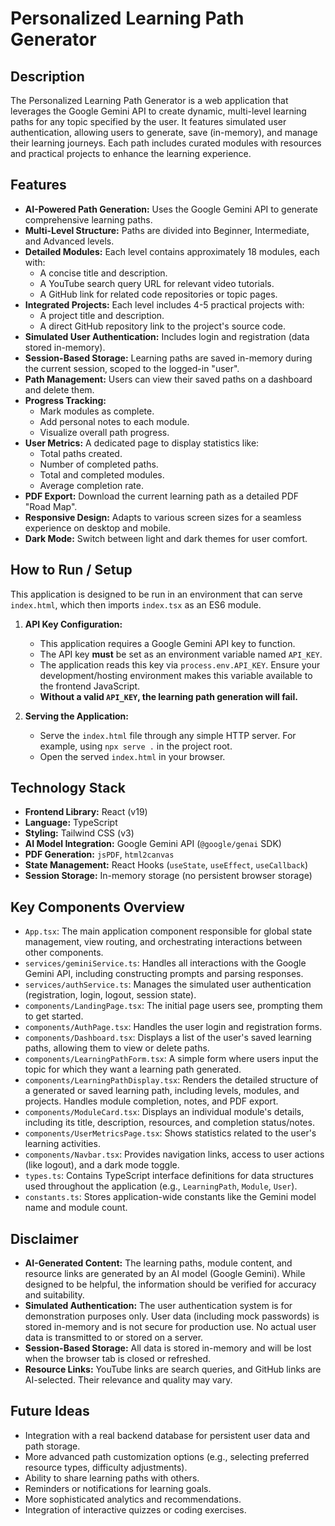 # Personalized Learning Path Generator

## Description

The Personalized Learning Path Generator is a web application that leverages the Google Gemini API to create dynamic, multi-level learning paths for any topic specified by the user. It features simulated user authentication, allowing users to generate, save (in-memory), and manage their learning journeys. Each path includes curated modules with resources and practical projects to enhance the learning experience.

## Features

*   **AI-Powered Path Generation:** Uses the Google Gemini API to generate comprehensive learning paths.
*   **Multi-Level Structure:** Paths are divided into Beginner, Intermediate, and Advanced levels.
*   **Detailed Modules:** Each level contains approximately 18 modules, each with:
    *   A concise title and description.
    *   A YouTube search query URL for relevant video tutorials.
    *   A GitHub link for related code repositories or topic pages.
*   **Integrated Projects:** Each level includes 4-5 practical projects with:
    *   A project title and description.
    *   A direct GitHub repository link to the project's source code.
*   **Simulated User Authentication:** Includes login and registration (data stored in-memory).
*   **Session-Based Storage:** Learning paths are saved in-memory during the current session, scoped to the logged-in "user".
*   **Path Management:** Users can view their saved paths on a dashboard and delete them.
*   **Progress Tracking:**
    *   Mark modules as complete.
    *   Add personal notes to each module.
    *   Visualize overall path progress.
*   **User Metrics:** A dedicated page to display statistics like:
    *   Total paths created.
    *   Number of completed paths.
    *   Total and completed modules.
    *   Average completion rate.
*   **PDF Export:** Download the current learning path as a detailed PDF "Road Map".
*   **Responsive Design:** Adapts to various screen sizes for a seamless experience on desktop and mobile.
*   **Dark Mode:** Switch between light and dark themes for user comfort.

## How to Run / Setup

This application is designed to be run in an environment that can serve `index.html`, which then imports `index.tsx` as an ES6 module.

1.  **API Key Configuration:**
    *   This application requires a Google Gemini API key to function.
    *   The API key **must** be set as an environment variable named `API_KEY`.
    *   The application reads this key via `process.env.API_KEY`. Ensure your development/hosting environment makes this variable available to the frontend JavaScript.
    *   **Without a valid `API_KEY`, the learning path generation will fail.**

2.  **Serving the Application:**
    *   Serve the `index.html` file through any simple HTTP server. For example, using `npx serve .` in the project root.
    *   Open the served `index.html` in your browser.

## Technology Stack

*   **Frontend Library:** React (v19)
*   **Language:** TypeScript
*   **Styling:** Tailwind CSS (v3)
*   **AI Model Integration:** Google Gemini API (`@google/genai` SDK)
*   **PDF Generation:** `jsPDF`, `html2canvas`
*   **State Management:** React Hooks (`useState`, `useEffect`, `useCallback`)
*   **Session Storage:** In-memory storage (no persistent browser storage)

## Key Components Overview

*   `App.tsx`: The main application component responsible for global state management, view routing, and orchestrating interactions between other components.
*   `services/geminiService.ts`: Handles all interactions with the Google Gemini API, including constructing prompts and parsing responses.
*   `services/authService.ts`: Manages the simulated user authentication (registration, login, logout, session state).
*   `components/LandingPage.tsx`: The initial page users see, prompting them to get started.
*   `components/AuthPage.tsx`: Handles the user login and registration forms.
*   `components/Dashboard.tsx`: Displays a list of the user's saved learning paths, allowing them to view or delete paths.
*   `components/LearningPathForm.tsx`: A simple form where users input the topic for which they want a learning path generated.
*   `components/LearningPathDisplay.tsx`: Renders the detailed structure of a generated or saved learning path, including levels, modules, and projects. Handles module completion, notes, and PDF export.
*   `components/ModuleCard.tsx`: Displays an individual module's details, including its title, description, resources, and completion status/notes.
*   `components/UserMetricsPage.tsx`: Shows statistics related to the user's learning activities.
*   `components/Navbar.tsx`: Provides navigation links, access to user actions (like logout), and a dark mode toggle.
*   `types.ts`: Contains TypeScript interface definitions for data structures used throughout the application (e.g., `LearningPath`, `Module`, `User`).
*   `constants.ts`: Stores application-wide constants like the Gemini model name and module count.

## Disclaimer

*   **AI-Generated Content:** The learning paths, module content, and resource links are generated by an AI model (Google Gemini). While designed to be helpful, the information should be verified for accuracy and suitability.
*   **Simulated Authentication:** The user authentication system is for demonstration purposes only. User data (including mock passwords) is stored in-memory and is not secure for production use. No actual user data is transmitted to or stored on a server.
*   **Session-Based Storage:** All data is stored in-memory and will be lost when the browser tab is closed or refreshed.
*   **Resource Links:** YouTube links are search queries, and GitHub links are AI-selected. Their relevance and quality may vary.

## Future Ideas

*   Integration with a real backend database for persistent user data and path storage.
*   More advanced path customization options (e.g., selecting preferred resource types, difficulty adjustments).
*   Ability to share learning paths with others.
*   Reminders or notifications for learning goals.
*   More sophisticated analytics and recommendations.
*   Integration of interactive quizzes or coding exercises.
